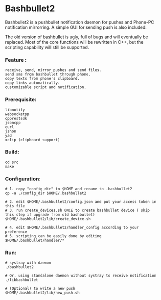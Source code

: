 Bashbullet2  
===================================  
 Bashbullet2 is a pushbullet notification daemon for pushes and Phone-PC notification mirrorring.
 A simple GUI for sending push is also included.
  
 The old version of bashbullet is ugly, full of bugs and will eventually be replaced.
 Most of the core functions will be rewritten in C++, but the scripting capability will still be supported.

### Feature :   
	receive, send, mirror pushes and send files.   
	send sms from bashbullet through phone.   
	copy texts from phone's clipboard.   
	copy links automatically.   
	customizable script and notification.   
  
### Prerequisite:   
	libnotify   
	websocketpp  
	cpprestsdk  
	jsoncpp  
	curl  
	jshon  
	yad   
	xclip (clipboard support)  
    
### Build:  
	cd src   
	make   
   
### Configuration:   
	# 1. copy "config_dir" to $HOME and rename to .bashbullet2   
	cp -a ./config_dir $HOME/.bashbullet2   
   
	# 2. edit $HOME/.bashbullet2/config.json and put your access token in this file   
	# 3. run create_devices.sh ONCE to create bashbullet device ( skip this step if upgrade from old bashbullet)   
	$HOME/.bashbullet2/lib/create_device.sh   
   
	# 4. edit $HOME/.bashbullet2/handler_config according to your preference   
	# 5. scripting can be easily done by editing $HOME/.bashbullet/handler/*   
   
### Run:   
	# systray with daemon   
	./bashbullet2   
   
	# Or, using standalone daemon without systray to receive notification   
	./libbashbullet   
   
	# (Optional) to write a new push   
	$HOME/.bashbullet2/lib/new_push.sh   
